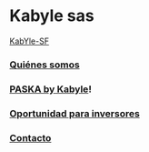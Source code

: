 # Kabyle sas 
[KabYle-SF](https://user-images.githubusercontent.com/111294790/187100080-4c42042f-2cd8-4828-818d-72ccb54cb1c3.png)

### [Quiénes somos](./QuienesSomos.md)
 
 
 
### [PASKA by Kabyle](./Paska.md)!

 
 
 
### [Oportunidad para inversores](./Oportunidad.md)
 
  
 
### [Contacto](./Contacto.md)
 





